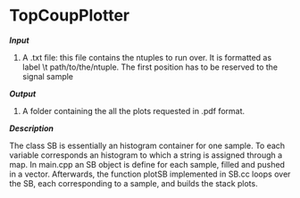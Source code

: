 # TopCoupPlotter
***Input***
1.  A .txt file: this file contains the ntuples to run over. It is formatted as label \t path/to/the/ntuple. The first position has to be reserved to the signal sample

***Output***
1. A folder containing the all the plots requested in .pdf format.

***Description***

The class SB is essentially an histogram container for one sample. To each variable corresponds an histogram to which a string is assigned through a map. In main.cpp an SB object is define for each sample, filled and pushed in a vector.
Afterwards, the function plotSB implemented in SB.cc loops over the SB, each corresponding to a sample, and builds the stack plots.

